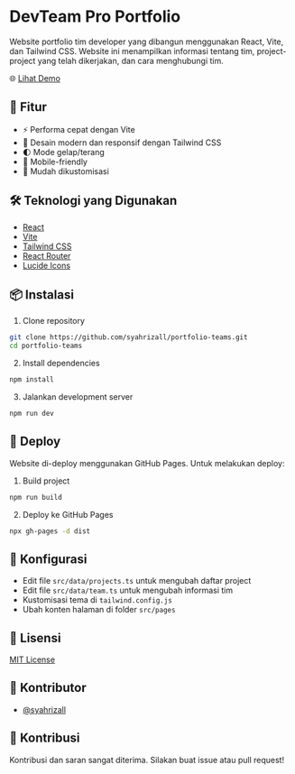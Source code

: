 # DevTeam Pro Portfolio

Website portfolio tim developer yang dibangun menggunakan React, Vite, dan Tailwind CSS. Website ini menampilkan informasi tentang tim, project-project yang telah dikerjakan, dan cara menghubungi tim.

🌐 [Lihat Demo](https://syahrizall.github.io/portfolio-teams)

## 🚀 Fitur

- ⚡ Performa cepat dengan Vite
- 🎨 Desain modern dan responsif dengan Tailwind CSS
- 🌓 Mode gelap/terang
- 📱 Mobile-friendly
- 🔧 Mudah dikustomisasi

## 🛠️ Teknologi yang Digunakan

- [React](https://reactjs.org/)
- [Vite](https://vitejs.dev/)
- [Tailwind CSS](https://tailwindcss.com/)
- [React Router](https://reactrouter.com/)
- [Lucide Icons](https://lucide.dev/)

## 📦 Instalasi

1. Clone repository
```bash
git clone https://github.com/syahrizall/portfolio-teams.git
cd portfolio-teams
```

2. Install dependencies
```bash
npm install
```

3. Jalankan development server
```bash
npm run dev
```

## 🚀 Deploy

Website di-deploy menggunakan GitHub Pages. Untuk melakukan deploy:

1. Build project
```bash
npm run build
```

2. Deploy ke GitHub Pages
```bash
npx gh-pages -d dist
```

## 🔧 Konfigurasi

- Edit file `src/data/projects.ts` untuk mengubah daftar project
- Edit file `src/data/team.ts` untuk mengubah informasi tim
- Kustomisasi tema di `tailwind.config.js`
- Ubah konten halaman di folder `src/pages`

## 📝 Lisensi

[MIT License](LICENSE)

## 👥 Kontributor

- [@syahrizall](https://github.com/syahrizall)

## 🤝 Kontribusi

Kontribusi dan saran sangat diterima. Silakan buat issue atau pull request! 